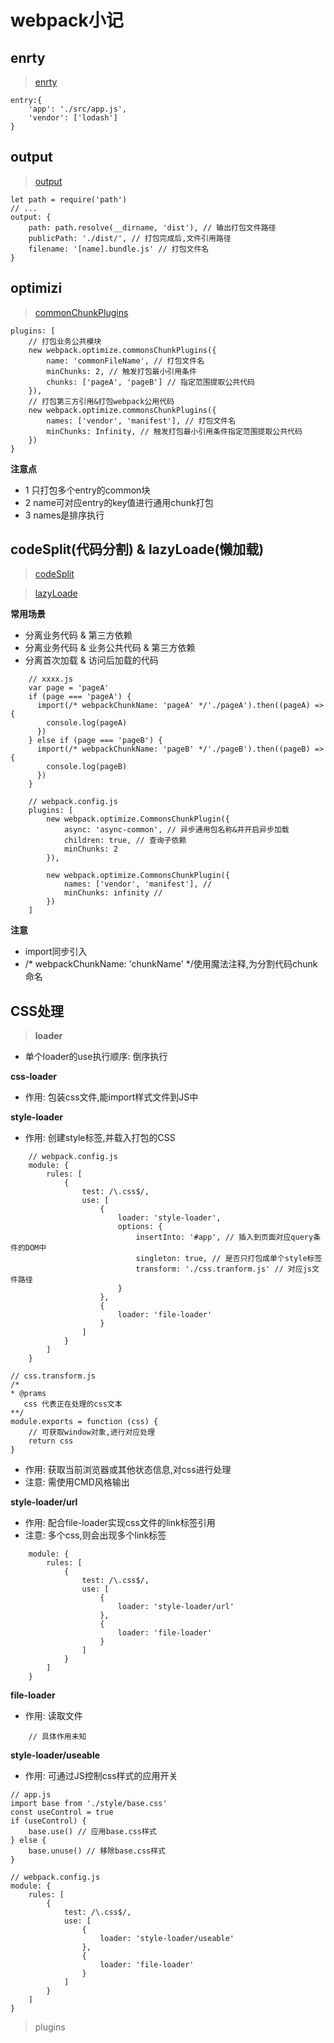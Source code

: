 # webpack小记

## enrty
> [enrty](https://www.webpackjs.com/configuration/entry-context/)

```
entry:{
    'app': './src/app.js',
    'vendor': ['lodash']
}
```

## output
> [output](https://www.webpackjs.com/configuration/output/)
```
let path = require('path')
// ...
output: {
    path: path.resolve(__dirname, 'dist'), // 输出打包文件路径
    publicPath: './dist/', // 打包完成后,文件引用路径
    filename: '[name].bundle.js' // 打包文件名
}
```

## optimizi
> [commonChunkPlugins](https://www.webpackjs.com/plugins/commons-chunk-plugin/)

```
plugins: [
    // 打包业务公共模块
    new webpack.optimize.commonsChunkPlugins({
        name: 'commonFileName', // 打包文件名
        minChunks: 2, // 触发打包最小引用条件
        chunks: ['pageA', 'pageB'] // 指定范围提取公共代码
    }),
    // 打包第三方引用&打包webpack公用代码
    new webpack.optimize.commonsChunkPlugins({
        names: ['vendor', 'manifest'], // 打包文件名
        minChunks: Infinity, // 触发打包最小引用条件指定范围提取公共代码
    })
}
```
**注意点**
* 1 只打包多个entry的common块
* 2 name可对应entry的key值进行通用chunk打包
* 3 names是排序执行

## codeSplit(代码分割) & lazyLoade(懒加载)
> [codeSplit](https://www.webpackjs.com/guides/code-splitting/)

> [lazyLoade](https://www.webpackjs.com/guides/lazy-loading/)

**常用场景**
* 分离业务代码 & 第三方依赖
* 分离业务代码 & 业务公共代码 & 第三方依赖
* 分离首次加载 & 访问后加载的代码
```
    // xxxx.js
    var page = 'pageA'
    if (page === 'pageA') {
      import(/* webpackChunkName: 'pageA' */'./pageA').then((pageA) => {
        console.log(pageA)
      })
    } else if (page === 'pageB') {
      import(/* webpackChunkName: 'pageB' */'./pageB').then((pageB) => {
        console.log(pageB)
      })
    }

    // webpack.config.js
    plugins: [
        new webpack.optimize.CommonsChunkPlugin({
            async: 'async-common', // 异步通用包名称&并开启异步加载
            children: true, // 查询子依赖
            minChunks: 2
        }),

        new webpack.optimize.CommonsChunkPlugin({
            names: ['vendor', 'manifest'], //
            minChunks: infinity //
        })
    ]
```
**注意**
* import同步引入
* /* webpackChunkName: 'chunkName' */使用魔法注释,为分割代码chunk命名

## CSS处理
> **loader**
* 单个loader的use执行顺序: 倒序执行

**css-loader**
* 作用: 包装css文件,能import样式文件到JS中

**style-loader**
* 作用: 创建style标签,并载入打包的CSS
```
    // webpack.config.js
    module: {
        rules: [
            {
                test: /\.css$/,
                use: [
                    {
                        loader: 'style-loader',
                        options: {
                            insertInto: '#app', // 插入到页面对应query条件的DOM中
                            singleton: true, // 是否只打包成单个style标签
                            transform: './css.tranform.js' // 对应js文件路径
                        }
                    },
                    {
                        loader: 'file-loader'
                    }
                ]
            }
        ]
    }
```

```
// css.transform.js
/*
* @prams
   css 代表正在处理的css文本
**/
module.exports = function (css) {
    // 可获取window对象,进行对应处理
    return css
}
```
* 作用: 获取当前浏览器或其他状态信息,对css进行处理
* 注意: 需使用CMD风格输出

**style-loader/url**
* 作用: 配合file-loader实现css文件的link标签引用
* 注意: 多个css,则会出现多个link标签
```
    module: {
        rules: [
            {
                test: /\.css$/,
                use: [
                    {
                        loader: 'style-loader/url'
                    },
                    {
                        loader: 'file-loader'
                    }
                ]
            }
        ]
    }
```

**file-loader**
* 作用: 读取文件

```
    // 具体作用未知
```

**style-loader/useable**
* 作用: 可通过JS控制css样式的应用开关
```
// app.js
import base from './style/base.css'
const useControl = true
if (useControl) {
    base.use() // 应用base.css样式
} else {
    base.unuse() // 移除base.css样式
}
```

```
// webpack.config.js
module: {
    rules: [
        {
            test: /\.css$/,
            use: [
                {
                    loader: 'style-loader/useable'
                },
                {
                    loader: 'file-loader'
                }
            ]
        }
    ]
}

```

> plugins
```

```
